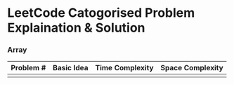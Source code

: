 # LeetCode Catogorised Problem Explaination & Solution

### Array
| Problem # | Basic Idea | Time Complexity | Space Complexity |
|-----------|------------|-----------------|------------------|
|           |            |                 |                  |